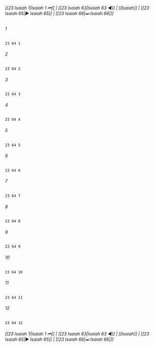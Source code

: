 
###### [[23 Isaiah 1|Isaiah 1 ⏮]] | [[23 Isaiah 63|Isaiah 63 ◀]] | [[Isaiah]] | [[23 Isaiah 65|▶ Isaiah 65]] | [[23 Isaiah 66|⏭ Isaiah 66|]]

###### 1
``` verse
23 64 1 
```
###### 2
``` verse
23 64 2 
```
###### 3
``` verse
23 64 3 
```
###### 4
``` verse
23 64 4 
```
###### 5
``` verse
23 64 5 
```
###### 6
``` verse
23 64 6 
```
###### 7
``` verse
23 64 7 
```
###### 8
``` verse
23 64 8 
```
###### 9
``` verse
23 64 9 
```
###### 10
``` verse
23 64 10 
```
###### 11
``` verse
23 64 11 
```
###### 12
``` verse
23 64 12 
```

###### [[23 Isaiah 1|Isaiah 1 ⏮]] | [[23 Isaiah 63|Isaiah 63 ◀]] | [[Isaiah]] | [[23 Isaiah 65|▶ Isaiah 65]] | [[23 Isaiah 66|⏭ Isaiah 66|]]


